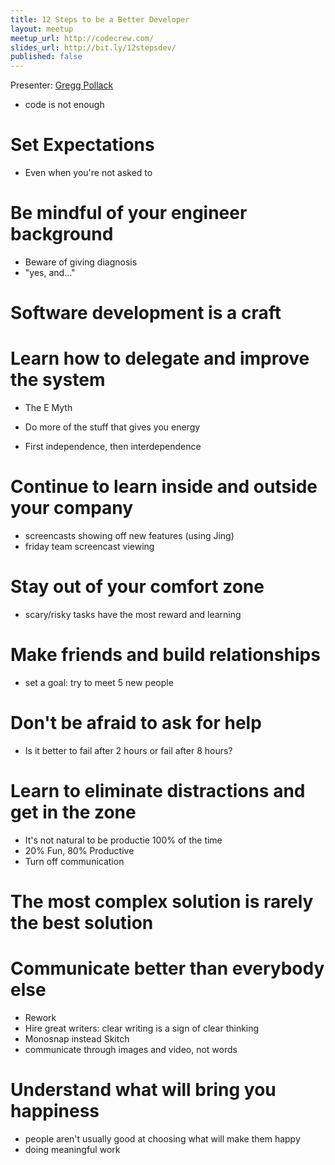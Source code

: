 ```yaml
---
title: 12 Steps to be a Better Developer
layout: meetup
meetup_url: http://codecrew.com/
slides_url: http://bit.ly/12stepsdev/
published: false
---
```


Presenter: [Gregg Pollack](TK)

- code is not enough

# Set Expectations

- Even when you're not asked to

# Be mindful of your engineer background

- Beware of giving diagnosis
- "yes, and..."

# Software development is a craft

# Learn how to delegate and improve the system

- The E Myth

- Do more of the stuff that gives you energy
- First independence, then interdependence

# Continue to learn inside and outside your company

- screencasts showing off new features (using Jing)
- friday team screencast viewing

# Stay out of your comfort zone

- scary/risky tasks have the most reward and learning

# Make friends and build relationships

- set a goal: try to meet 5 new people

# Don't be afraid to ask for help

- Is it better to fail after 2 hours or fail after 8 hours?

# Learn to eliminate distractions and get in the zone

- It's not natural to be productie 100% of the time
- 20% Fun, 80% Productive
- Turn off communication

# The most complex solution is rarely the best solution

# Communicate better than everybody else

- Rework
- Hire great writers: clear writing is a sign of clear thinking
- Monosnap instead Skitch
- communicate through images and video, not words

# Understand what will bring you happiness

- people aren't usually good at choosing what will make them happy
- doing meaningful work

